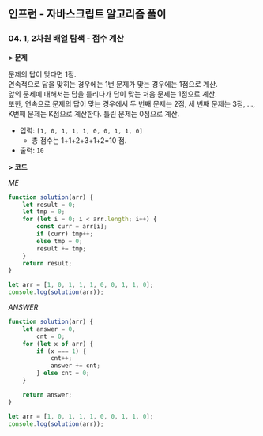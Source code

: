 ## 인프런 - 자바스크립트 알고리즘 풀이

### **04.** 1, 2차원 배열 탐색 - 점수 계산

**> 문제**

문제의 답이 맞다면 1점.  
연속적으로 답을 맞히는 경우에는 1번 문제가 맞는 경우에는 1점으로 계산.  
앞의 문제에 대해서는 답을 틀리다가 답이 맞는 처음 문제는 1점으로 계산.  
또한, 연속으로 문제의 답이 맞는 경우에서 두 번째 문제는 2점, 세 번째 문제는 3점, ...,  
K번째 문제는 K점으로 계산한다. 틀린 문제는 0점으로 계산.

-   입력: `[1, 0, 1, 1, 1, 0, 0, 1, 1, 0]`
    -   총 점수는 1+1+2+3+1+2=10 점.
-   출력: `10`

**> 코드**

_ME_

```js
function solution(arr) {
    let result = 0;
    let tmp = 0;
    for (let i = 0; i < arr.length; i++) {
        const curr = arr[i];
        if (curr) tmp++;
        else tmp = 0;
        result += tmp;
    }
    return result;
}

let arr = [1, 0, 1, 1, 1, 0, 0, 1, 1, 0];
console.log(solution(arr));
```

_ANSWER_

```js
function solution(arr) {
    let answer = 0,
        cnt = 0;
    for (let x of arr) {
        if (x === 1) {
            cnt++;
            answer += cnt;
        } else cnt = 0;
    }

    return answer;
}

let arr = [1, 0, 1, 1, 1, 0, 0, 1, 1, 0];
console.log(solution(arr));
```
